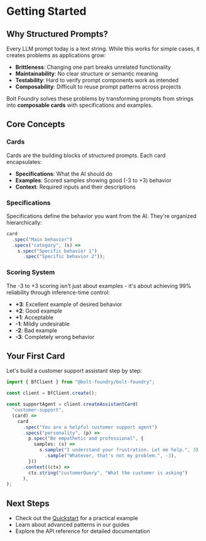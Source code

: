 # Getting Started

## Why Structured Prompts?

Every LLM prompt today is a text string. While this works for simple cases, it
creates problems as applications grow:

- **Brittleness**: Changing one part breaks unrelated functionality
- **Maintainability**: No clear structure or semantic meaning
- **Testability**: Hard to verify prompt components work as intended
- **Composability**: Difficult to reuse prompt patterns across projects

Bolt Foundry solves these problems by transforming prompts from strings into
**composable cards** with specifications and examples.

## Core Concepts

### Cards

Cards are the building blocks of structured prompts. Each card encapsulates:

- **Specifications**: What the AI should do
- **Examples**: Scored samples showing good (-3 to +3) behavior
- **Context**: Required inputs and their descriptions

### Specifications

Specifications define the behavior you want from the AI. They're organized
hierarchically:

```typescript
card
  .spec("Main behavior")
  .specs("category", (s) =>
    s.spec("Specific behavior 1")
      .spec("Specific behavior 2"));
```

### Scoring System

The -3 to +3 scoring isn't just about examples - it's about achieving 99%
reliability through inference-time control:

- **+3**: Excellent example of desired behavior
- **+2**: Good example
- **+1**: Acceptable
- **-1**: Mildly undesirable
- **-2**: Bad example
- **-3**: Completely wrong behavior

## Your First Card

Let's build a customer support assistant step by step:

```typescript
import { BfClient } from "@bolt-foundry/bolt-foundry";

const client = BfClient.create();

const supportAgent = client.createAssistantCard(
  "customer-support",
  (card) =>
    card
      .spec("You are a helpful customer support agent")
      .specs("personality", (p) =>
        p.spec("Be empathetic and professional", {
          samples: (s) =>
            s.sample("I understand your frustration. Let me help.", 3)
              .sample("Whatever, that's not my problem.", -3),
        }))
      .context((ctx) =>
        ctx.string("customerQuery", "What the customer is asking")
      ),
);
```

## Next Steps

- Check out the [Quickstart](/docs/quickstart) for a practical example
- Learn about advanced patterns in our guides
- Explore the API reference for detailed documentation
